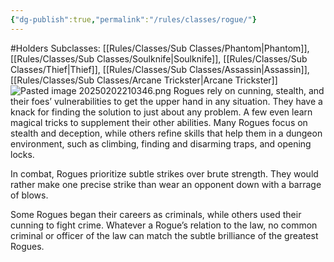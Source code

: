 ```yaml
---
{"dg-publish":true,"permalink":"/rules/classes/rogue/"}
---
```


#Holders
Subclasses: [[Rules/Classes/Sub Classes/Phantom\|Phantom]], [[Rules/Classes/Sub Classes/Soulknife\|Soulknife]], [[Rules/Classes/Sub Classes/Thief\|Thief]], [[Rules/Classes/Sub Classes/Assassin\|Assassin]], [[Rules/Classes/Sub Classes/Arcane Trickster\|Arcane Trickster]]
![Pasted image 20250202210346.png](/img/user/Images/Pasted%20image%2020250202210346.png)
Rogues rely on cunning, stealth, and their foes’ vulnerabilities to get the upper hand in any situation. They have a knack for finding the solution to just about any problem. A few even learn magical tricks to supplement their other abilities. Many Rogues focus on stealth and deception, while others refine skills that help them in a dungeon environment, such as climbing, finding and disarming traps, and opening locks.

In combat, Rogues prioritize subtle strikes over brute strength. They would rather make one precise strike than wear an opponent down with a barrage of blows.

Some Rogues began their careers as criminals, while others used their cunning to fight crime. Whatever a Rogue’s relation to the law, no common criminal or officer of the law can match the subtle brilliance of the greatest Rogues.